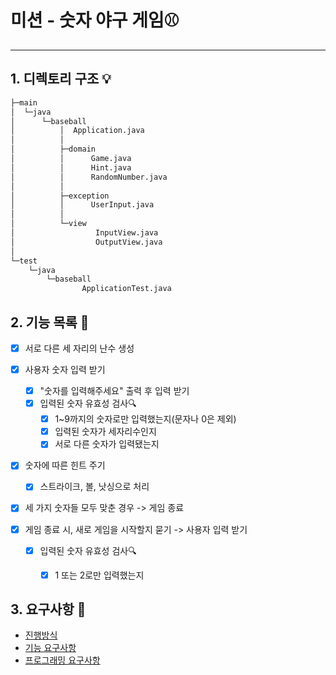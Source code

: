 # 미션 - 숫자 야구 게임⚾

---

## 1. 디렉토리 구조 💡

```bash
├─main
│  └─java
│      └─baseball
│          │  Application.java
│          │
│          ├─domain
│          │      Game.java
│          │      Hint.java
│          │      RandomNumber.java
│          │
│          ├─exception
│          │      UserInput.java
│          │
│          └─view
│                  InputView.java
│                  OutputView.java
│
└─test
    └─java
        └─baseball
                ApplicationTest.java

```



## 2. 기능 목록 📝

- [x] 서로 다른 세 자리의 난수 생성

- [x] 사용자 숫자 입력 받기
  - [x] "숫자를 입력해주세요" 출력 후 입력 받기
  - [x] 입력된 숫자 유효성 검사🔍
    - [x] 1~9까지의 숫자로만 입력했는지(문자나 0은 제외)
    - [x] 입력된 숫자가 세자리수인지
    - [x] 서로 다른 숫자가 입력됐는지 
  
- [x] 숫자에 따른 힌트 주기
  
  - [x] 스트라이크, 볼, 낫싱으로 처리
  
- [x] 세 가지 숫자들 모두 맞춘 경우 -> 게임 종료

- [x] 게임 종료 시, 새로 게임을 시작할지 묻기 -> 사용자 입력 받기

  - [x] 입력된 숫자 유효성 검사🔍

    - [x] 1 또는 2로만 입력했는지

      

## 3. 요구사항 📢

* [진행방식](/markdown/진행방식.md)
* [기능 요구사항](/markdown/기능요구사항.md)
* [프로그래밍 요구사항](/markdown/프로그래밍요구사항.md)



